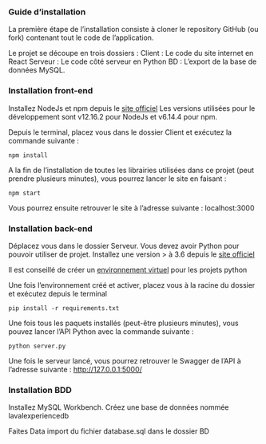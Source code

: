 
### Guide d’installation 

La première étape de l’installation consiste à cloner le repository GitHub (ou fork) contenant tout le code de l’application.

Le projet se découpe en trois dossiers : 
Client : Le code du site internet en React
Serveur : Le code côté serveur en Python
BD : L’export de la base de données MySQL.



### Installation front-end

Installez NodeJs  et npm depuis le [site officiel](https://nodejs.org/fr/download/)
Les versions utilisées pour le développement sont v12.16.2 pour NodeJs et v6.14.4 pour npm.

Depuis le terminal, placez vous dans le dossier Client et exécutez la commande suivante :

    npm install

A la fin de l’installation de toutes les librairies utilisées dans ce projet (peut prendre plusieurs minutes), vous pourrez lancer le site en faisant :

    npm start
Vous pourrez ensuite retrouver le site à l’adresse suivante : 
localhost:3000

### Installation back-end

Déplacez vous dans le dossier Serveur.
Vous devez avoir Python pour pouvoir utiliser de projet. Installez une version > à 3.6 depuis le [site officiel](https://www.python.org/downloads/ )

Il est conseillé de créer un [environnement virtuel](https://docs.python.org/fr/3/library/venv.html) pour les projets python 

Une fois l’environnement créé et activer, placez vous à la racine du dossier et exécutez depuis le terminal

    pip install -r requirements.txt

Une fois tous les paquets installés (peut-être plusieurs minutes), vous pouvez lancer l’API Python avec la commande suivante :

    python server.py

Une fois le serveur lancé, vous pourrez retrouver le Swagger de l’API à l’adresse suivante :
 http://127.0.0.1:5000/




### Installation BDD

Installez MySQL Workbench.
Créez une base de données nommée lavalexperiencedb

Faites Data import du fichier database.sql dans le dossier BD
